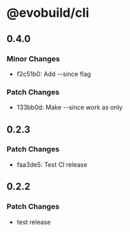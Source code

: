 # @evobuild/cli

## 0.4.0

### Minor Changes

- f2c51b0: Add --since flag

### Patch Changes

- 133bb0d: Make --since work as only

## 0.2.3

### Patch Changes

- faa3de5: Test CI release

## 0.2.2

### Patch Changes

- test release
